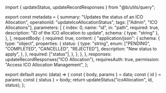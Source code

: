 import { updateStatus, updateRecordResponses } from "@b/utils/query";

export const metadata = {
  summary: "Updates the status of an ICO Allocation",
  operationId: "updateIcoAllocationStatus",
  tags: ["Admin", "ICO Allocations"],
  parameters: [
    {
      index: 0,
      name: "id",
      in: "path",
      required: true,
      description: "ID of the ICO allocation to update",
      schema: { type: "string" },
    },
  ],
  requestBody: {
    required: true,
    content: {
      "application/json": {
        schema: {
          type: "object",
          properties: {
            status: {
              type: "string",
              enum: ["PENDING", "COMPLETED", "CANCELLED", "REJECTED"],
              description: "New status to apply",
            },
          },
          required: ["status"],
        },
      },
    },
  },
  responses: updateRecordResponses("ICO Allocation"),
  requiresAuth: true,
  permission: "Access ICO Allocation Management",
};

export default async (data) => {
  const { body, params } = data;
  const { id } = params;
  const { status } = body;
  return updateStatus("icoAllocation", id, status);
};
